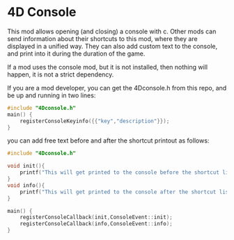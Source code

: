 # 4D Console

This mod allows opening (and closing) a console with c.
Other mods can send information about their shortcuts to this mod, where they are displayed in a unified way.
They can also add custom text to the console, and print into it during the duration of the game.

If a mod uses the console mod, but it is not installed, then nothing will happen, it is not a strict dependency.

If you are a mod developer, you can get the 4Dconsole.h from this repo, and be up and running in two lines:

```cpp
#include "4Dconsole.h"
main() {
	registerConsoleKeyinfo({{"key","description"}});
}
```

you can add free text before and after the shortcut printout as follows:
```cpp
#include "4Dconsole.h"

void init(){
	printf("This will get printed to the console before the shortcut list\n");
}
void info(){
	printf("This will get printed to the console after the shortcut list\n");
}

main() {
	registerConsoleCallback(init,ConsoleEvent::init);
	registerConsoleCallback(info,ConsoleEvent::info);
}
```

